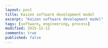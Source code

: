 ```yaml
---
layout: post
title: Kaizen software development model
excerpt: "Kaizen software development model"
tags: [software, engineering, process]
modified: 2015-12-12
comments: true
published: false
---
```

